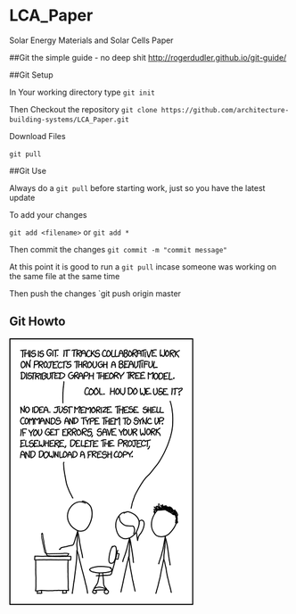 # LCA_Paper
Solar Energy Materials and Solar Cells Paper

##Git the simple guide - no deep shit
http://rogerdudler.github.io/git-guide/

##Git Setup

In Your working directory type
`git init`

Then Checkout the repository
`git clone https://github.com/architecture-building-systems/LCA_Paper.git `

Download Files

`git pull`

##Git Use

Always do a `git pull` before starting work, just so you have the latest update

To add your changes

`git add <filename>`
or
`git add *`


Then commit the changes
`git commit -m "commit message"`

At this point it is good to run a `git pull` incase someone was working on the same file at the same time

Then push the changes
`git push origin master


## Git Howto

![git howto](./git_howto.png)